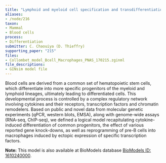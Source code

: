 ```yaml
---
title: "Lymphoid and myeloid cell specification and transdifferentiation"
aliases:
- /node/216
taxon: 
- Mammal
- Blood cells
process: 
- Differentiation
submitter: C. Chaouiya (D. Thieffry)
supporting_paper: "215"
files: 
- Collombet_model_Bcell_Macrophages_PNAS_170215.zginml
file_descriptions: 
- GINsim model file
---
```



Blood cells are derived from a common set of hematopoietic stem cells, which
differentiate into more specific progenitors of the myeloid and lymphoid
lineages, ultimately leading to differentiated cells. This developmental
process is controlled by a complex regulatory network involving cytokines and
their receptors, transcription factors and chromatin remodelers.
Based on public and novel data from molecular genetic experiments (qPCR,
western blots, EMSA), along with genome-wide assays (RNA-seq, ChIP-seq), we
defined a logical model recapitulating cytokine-induced differentiation of
common progenitors, the effect of various reported gene knock-downs, as well
as reprogramming of pre-B cells into macrophages induced by ectopic expression
of specific transcription factors.



**Note:** This model is also available at BioModels database
[BioModels ID: 1610240000](https://www.ebi.ac.uk/biomodels-main/MODEL1610240000).


